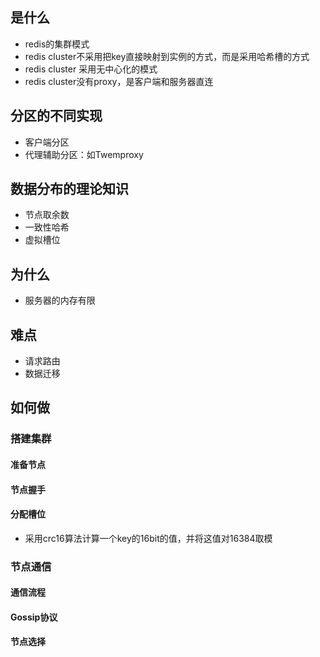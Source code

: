 ## 是什么
* redis的集群模式
* redis cluster不采用把key直接映射到实例的方式，而是采用哈希槽的方式
* redis cluster 采用无中心化的模式
* redis cluster没有proxy，是客户端和服务器直连


## 分区的不同实现
* 客户端分区
* 代理辅助分区：如Twemproxy

## 数据分布的理论知识
* 节点取余数
* 一致性哈希
* 虚拟槽位

## 为什么
* 服务器的内存有限

## 难点
* 请求路由
* 数据迁移

## 如何做
### 搭建集群
#### 准备节点
#### 节点握手
#### 分配槽位

* 采用crc16算法计算一个key的16bit的值，并将这值对16384取模
### 节点通信
#### 通信流程
#### Gossip协议
#### 节点选择